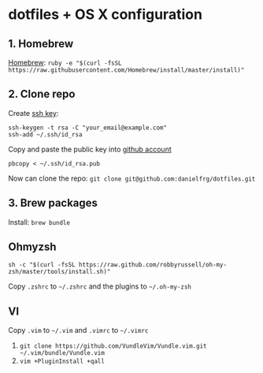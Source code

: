 # dotfiles + OS X configuration

## 1. Homebrew

[Homebrew](http://brew.sh/): `ruby -e "$(curl -fsSL https://raw.githubusercontent.com/Homebrew/install/master/install)"`

## 2. Clone repo


Create [ssh key](https://help.github.com/articles/generating-ssh-keys):

```
ssh-keygen -t rsa -C "your_email@example.com"
ssh-add ~/.ssh/id_rsa
```

Copy and paste the public key into [github account](https://github.com/settings/ssh)
```
pbcopy < ~/.ssh/id_rsa.pub
```

Now can clone the repo: `git clone git@github.com:danielfrg/dotfiles.git`

## 3. Brew packages

Install: `brew bundle`

## Ohmyzsh

```
sh -c "$(curl -fsSL https://raw.github.com/robbyrussell/oh-my-zsh/master/tools/install.sh)"
```

Copy `.zshrc` to `~/.zshrc` and the plugins to `~/.oh-my-zsh`

## VI

Copy `.vim` to `~/.vim` and `.vimrc` to `~/.vimrc`

1. `git clone https://github.com/VundleVim/Vundle.vim.git ~/.vim/bundle/Vundle.vim`
2. `vim +PluginInstall +qall`

